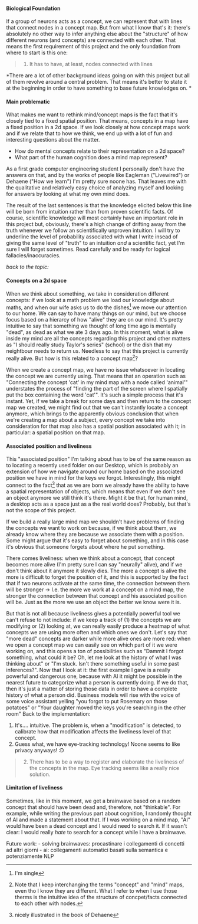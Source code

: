 #### Biological Foundation

If a group of neurons acts as a concept, we can represent that with lines that connect nodes in a concept map.
But from what I know that's it: there's absolutely no other way to infer anything else about the "structure" of how different neurons (and concepts) are connected
with each other. 
That means the first requirement of this project and the only foundation from where to start is this one:
>1. It has to have, at least, nodes connected with lines


*There are a lot of other background ideas going on with this project but all of them revolve around a central problem.
That means it's better to state it at the beginning in order to have something to base future knowledges on. *
#### Main problematic

What makes me want to rethink mind/concept maps is the fact that it's closely tied to a fixed spatial position.
That means, concepts in a map have a fixed position in a 2d space. 
If we look closely at how concept maps work and if we relate that to how we think, we end up with a lot of fun and interesting questions about the matter. 
* How do mental concepts relate to their representation on a 2d space? 
* What part of the human cognition does a mind map represent?

As a first grade computer engineering student I personally don't have the answers on that, and by the works of people like Eagleman ("Livewired")
or Dehaene ("How we learn") I'm pretty sure noone has. 
That leaves me with the qualitative and relatively easy choice of analyzing myself and looking for answers by looking 
at what my own mind does.

The result of the last sentences is that the knowledge elicited below this line will be born from intuition rather than from proven scientific facts.
Of course, scientific knowledge will most certainly have an important role in this project but, obviously, there's a high change of drifting away from the truth
whenever we follow an scientifically unproven intuition. 
I will try to underline the level of probability associated with what I write insead of giving the same level of "truth" to an intuition *and* a scientific
fact, yet I'm sure I will forget sometimes. Read carefully and be ready for logical fallacies/inaccuracies.


*back to the topic:*
#### Concepts on a 2d space

When we think about something, we take in consideration different concepts: if we look at a math problem we load our knowledge about maths, and when our wife
asks us to do the dishes[^1] we move our attention to our home. 
We can say to have many things on our mind, but we choose focus based on a hierarcy of how "alive" they are on our mind. 
It's pretty intuitive to say that something we thought of long time ago is mentally "dead", as dead as what we ate 3 days ago. 
In this moment, what is alive inside my mind are all the concepts regarding this project and other matters as "I should really study Taylor's series" (school)
or the dish that my neightbour needs to return us. Needless to say that this project is currently really alive.
But how is this related to a concept map[^2]? 

When we create a concept map, we have no issue whatsoever in locating the concept we are currently using. That means that an operation such as "Connecting 
the concept 'cat' in my mind map with a node called 'animal'" understates the process of "finding the part of the screen where I spatially put the box
containing the word 'cat'". 
It's such a simple process that it's instant. 
Yet, if we take a break for some days and then return to the concept map we created, we might find out that we can't instantly locate a concept anymore, which
brings to the apparently obvious conclusion that when we're creating a map about a subject, every concept we take into consideration for that map also has a 
spatial position associated with it; in particular: a spatial position on that map.


#### Associated position and liveliness

This "associated position" I'm talking about has to be of the same reason as to locating a recently used folder on our Desktop, which is probably an
extension of how we navigate around our home based on the associated position we have in mind for the keys we forgot. 
Interestingly, this might connect to the fact[^3] that as we are born we already have the ability to have a spatial representation of objects,
which means that even if we don't see an object anymore we still think it's there. Might it be that, for human mind, a desktop acts as a space just as a
the real world does? Probably, but that's not the scope of this project.

If we build a really large mind map we shouldn't have problems of finding the concepts we want to work on because, if we think about them, we already know
where they are because we associate them with a position.
Some might argue that it's easy to forget about something, and in this case it's obvious that someone forgets about where he put something. 

There comes liveliness: when we think about a concept, that concept becomes more alive (I'm pretty sure I can say "neurally" alive), and if we don't think about
it anymore it slowly dies. The more a concept is alive the more is difficult to forget the position of it, and this is supported by the fact that if two neurons
activate at the same time, the connection between them will be stronger -> I.e. the more we work at a concept on a mind map, the stronger the connection between
that concept and his associated position will be. Just as the more we use an object the better we know were it is. 

But that is not all because liveliness gives a potentially powerful tool we can't refuse to not include:
if we keep a track of (1) the concepts we are modifying or (2) looking at, we can really easily produce a heatmap of what concepts we are using more often
and which ones we don't. Let's say that "more dead" concepts are darker while more alive ones are more red: when we open a concept map we can easily see on
which part of it we were working on, and this opens a ton of possibilities such as "Dammit I forgot something, what could it be? Oh, let me look at the history
of what I was thinking about" or "I'm stuck. Isn't there something useful in some past inferences?".
Now that I look at it: the first example I gave is a really powerful and dangerous one, because with AI it might be possible in the nearest future to 
categorize what a person is currently doing. If we do that, then it's just a matter of storing those data in order to have a complete history 
of what a person did. Business models will rise with the voice of some voice assistant yelling "you forgot to put Rosemary on those potatoes" or "Your daughter
moved the keys you're searching in the other room"
Back to the implementation: 

1) It's.... intuitive. The problem is, when a "modification" is detected, to calibrate how that modification affects the liveliness level of that concept.
2) Guess what, we have eye-tracking technology! Noone seems to like privacy anyways! :D

> 2. There has to be a way to register and elaborate the liveliness of the concepts in the map. Eye tracking seems like a really nice solution. 



#### Limitation of liveliness

Sometimes, like in this moment, we get a brainwave based on a random concept that should have been dead and, therefore, not "thinkable". 
For example, while writing the previous part about cognition, I randomly thought of AI and made a statement about that. If I was working on a mind map,
"AI" would have been a dead concept and I would need to search it. If it wasn't clear: I would really *hate* to search for a concept while I have a brainwave. 

Future work: - solving brainwaves: procastinare i collegamenti di concetti ad altri giorni
             - ai: collegamenti automatici basati sulla semantica e potenziamente NLP

[^1]: I'm single
[^2]: Note that I keep interchanging the terms "concept" and "mind" maps, even tho I know they are different. What I refer to when I use those therms is the
intuitive idea of the structure of concpet/facts connected to each other with nodes.
[^3]: nicely illustrated in the book of Dehaene

